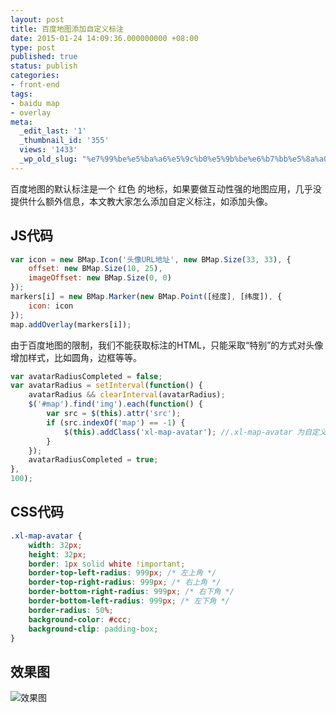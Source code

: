 ```yaml
---
layout: post
title: 百度地图添加自定义标注
date: 2015-01-24 14:09:36.000000000 +08:00
type: post
published: true
status: publish
categories:
- front-end
tags:
- baidu map
- overlay
meta:
  _edit_last: '1'
  _thumbnail_id: '355'
  views: '1433'
  _wp_old_slug: "%e7%99%be%e5%ba%a6%e5%9c%b0%e5%9b%be%e6%b7%bb%e5%8a%a0%e8%87%aa%e5%ae%9a%e4%b9%89%e6%a0%87%e6%b3%a8"
---
```

百度地图的默认标注是一个 红色 的地标，如果要做互动性强的地图应用，几乎没提供什么额外信息，本文教大家怎么添加自定义标注，如添加头像。
## JS代码

```javascript
var icon = new BMap.Icon('头像URL地址', new BMap.Size(33, 33), {
    offset: new BMap.Size(10, 25),
    imageOffset: new BMap.Size(0, 0)
});
markers[i] = new BMap.Marker(new BMap.Point([经度], [纬度]), {
    icon: icon
});
map.addOverlay(markers[i]);
```

由于百度地图的限制，我们不能获取标注的HTML，只能采取“特别”的方式对头像增加样式，比如圆角，边框等等。

```javascript
var avatarRadiusCompleted = false;
var avatarRadius = setInterval(function() {
    avatarRadius && clearInterval(avatarRadius);
    $('#map').find('img').each(function() {
        var src = $(this).attr('src');
        if (src.indexOf('map') == -1) {
            $(this).addClass('xl-map-avatar'); //.xl-map-avatar 为自定义的CSS
        }
    });
    avatarRadiusCompleted = true;
},
100);
```

## CSS代码

```css
.xl-map-avatar {
	width: 32px;
	height: 32px;
	border: 1px solid white !important;
	border-top-left-radius: 999px; /* 左上角 */
	border-top-right-radius: 999px; /* 右上角 */
	border-bottom-right-radius: 999px; /* 右下角 */
	border-bottom-left-radius: 999px; /* 左下角 */
	border-radius: 50%;
	background-color: #ccc;
	background-clip: padding-box;
}
```

## 效果图
![效果图](https://og5r5kasb.qnssl.com/wp-content/uploads/2015/01/QQ%E6%88%AA%E5%9B%BE20150124140833.png)
